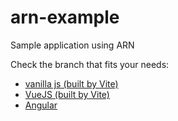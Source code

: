 # arn-example
Sample application using ARN

Check the branch that fits your needs:

- [vanilla js (built by Vite)](https://github.com/Arianee/arn-example/tree/js_vite)
- [VueJS (built by Vite)](https://github.com/Arianee/arn-example/tree/vue_vite)
- [Angular](https://github.com/Arianee/arn-example/tree/angular)
